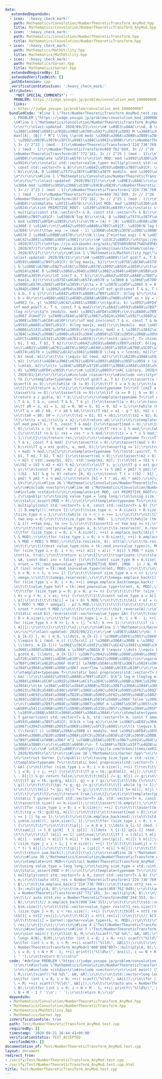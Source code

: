 ```yaml
---
data:
  _extendedDependsOn:
  - icon: ':heavy_check_mark:'
    path: Mathematics/Convolution/NumberTheoreticTransform_AnyMod.hpp
    title: Mathematics/Convolution/NumberTheoreticTransform_AnyMod.hpp
  - icon: ':heavy_check_mark:'
    path: Mathematics/Convolution/NumberTheoreticTransform.hpp
    title: Mathematics/Convolution/NumberTheoreticTransform.hpp
  - icon: ':heavy_check_mark:'
    path: Mathematics/MathUtility.hpp
    title: Mathematics/MathUtility.hpp
  - icon: ':heavy_check_mark:'
    path: Mathematics/Garner.hpp
    title: Mathematics/Garner.hpp
  _extendedRequiredBy: []
  _extendedVerifiedWith: []
  _pathExtension: cpp
  _verificationStatusIcon: ':heavy_check_mark:'
  attributes:
    '*NOT_SPECIAL_COMMENTS*': ''
    PROBLEM: https://judge.yosupo.jp/problem/convolution_mod_1000000007
    links:
    - https://judge.yosupo.jp/problem/convolution_mod_1000000007
  bundledCode: "#line 1 \"Test/NumberTheoreticTransform_AnyMod.test.cpp\"\n#define\
    \ PROBLEM \"https://judge.yosupo.jp/problem/convolution_mod_1000000007\"\r\n\r\
    \n#line 1 \"Mathematics/Convolution/NumberTheoreticTransform_AnyMod.hpp\"\n\n\n\
    \r\n/*\r\nlast-updated: 2020/09/21\r\n\r\n# \u89E3\u8AAC\r\nA, B \u305D\u308C\u305E\
    \u308C\u306E\u8981\u7D20\u306E\u6700\u5927\u5024\u3092 M \u3068\u3057\u3066\u3001\
    max(|A|, |B|) * M^2 \\leq \\prod mods \u3068\u306A\u308B\u3088\u3046\u306B mod\
    \ \u3092\u9078\u3076\u5FC5\u8981\u304C\u3042\u308B\r\n\r\nNumberTheoreticTransform<998'244'353,\
    \ 3> // 2^23 | (mod - 1)\r\nNumberTheoreticTransform<1'224'736'769, 3> // 2^24\
    \ | (mod - 1)\r\nNumberTheoreticTransform<469'762'049, 3> // 2^26 | (mod - 1)\r\
    \nNumberTheoreticTransform<167'772'161, 3> // 2^25 | (mod - 1)\r\n\r\n# \u4ED5\
    \u69D8\r\ntemplate \u5F15\u6570:\r\n\tint MOD: mod \u3092\u53D6\u308A\u305F\u3044\
    \u5024\r\n\r\nstatic std::vector<value_type> multiply(const std::vector<T> & A,\
    \ const std::vector<T> & B)\r\n\t\u6642\u9593\u8A08\u7B97\u91CF: \u0398(N log\
    \ N)\r\n\tA, B \u306E\u7573\u307F\u8FBC\u307F modulo. mod \u3092\u8FD4\u3059\r\
    \n*/\r\n\r\n#line 1 \"Mathematics/Convolution/NumberTheoreticTransform.hpp\"\n\
    \n\n\r\n/*\r\nlast-updated: 2020/09/21\r\n\r\n# \u89E3\u8AAC\r\n\u4EE3\u8868\u7684\
    \u306A mod \u3068\u305D\u306E\u539F\u59CB\u6839\r\nNumberTheoreticTransform<998'244'353,\
    \ 3> // 2^23 | (mod - 1)\r\nNumberTheoreticTransform<1'224'736'769, 3> // 2^24\
    \ | (mod - 1)\r\nNumberTheoreticTransform<469'762'049, 3> // 2^26 | (mod - 1)\r\
    \nNumberTheoreticTransform<167'772'161, 3> // 2^25 | (mod - 1)\r\n\r\n# \u4ED5\
    \u69D8\r\ntemplate \u5F15\u6570:\r\n\tint MOD: mod \u3092\u53D6\u308A\u305F\u3044\
    \u5024\r\n\tint PRIMITIVE_ROOT: \u539F\u59CB\u6839\r\n\r\nstatic std::vector<value_type>\
    \ multiply(const std::vector<T> & A, const std::vector<T> & B)\r\n\t\u6642\u9593\
    \u8A08\u7B97\u91CF: \u0398(N log N)\r\n\tA, B \u306E\u7573\u307F\u8FBC\u307F modulo.\
    \ mod \u3092\u8FD4\u3059\r\n\t\r\n\tN = |A| + |B| \u4EE5\u4E0A\u306E\u6700\u5C0F\
    \u306E 2 \u51AA\r\n\t\u6642\u9593\u8A08\u7B97\u91CF: \u0398(N log N)\r\n\t\u5236\
    \u7D04:\r\n\t\ttwo_exp := (mod - 1) \u306B\u542B\u307E\u308C\u308B\u7D20\u56E0\
    \u6570 2 \u306E\u500B\u6570\r\n\t\tN \\leq 2^min(two_exp) ( N \u4E57\u6839\u3092\
    \u6C42\u3081\u308B\u305F\u3081)\r\n\r\n# \u53C2\u8003\r\nhttps://math314.hateblo.jp/entry/2015/05/07/014908,\
    \ 2020/07/27\r\nhttps://ja.wikibooks.org/wiki/%E5%88%9D%E7%AD%89%E6%95%B4%E6%95%B0%E8%AB%96/%E5%8E%9F%E5%A7%8B%E6%A0%B9%E3%81%A8%E6%8C%87%E6%95%B0,\
    \ 2020/07/27\r\nhttp://wwwa.pikara.ne.jp/okojisan/stockham/cooley-tukey.html,\
    \ 2020/07/27\r\n*/\r\n\r\n#line 1 \"Mathematics/MathUtility.hpp\"\n\n\n\r\n/*\r\
    \nlast-updated: 2020/09/21\r\n\r\n# \u4ED5\u69D8\r\nT gcd(T a, T b)\r\n\t\u6642\
    \u9593\u8A08\u7B97\u91CF: O(log max{a, b})\r\n\t\u975E\u8CA0\u6574\u6570 a \u3068\
    \ b \u306E\u6700\u5927\u516C\u7D04\u6570\u3092\u8FD4\u3059\r\n\t\u4E00\u65B9\u306E\
    \u5024\u304C 0 \u306E\u3068\u304D\u306F\u3082\u3046\u4E00\u65B9\u306E\u5024\u3092\
    \u8FD4\u3059\r\n\r\nT lcm(T a, T b)\r\n\t\u6642\u9593\u8A08\u7B97\u91CF: O(log\
    \ max{a, b})\r\n\t\u975E\u8CA0\u6574\u6570 a \u3068 b \u306E\u6700\u5C0F\u516C\
    \u500D\u6570\u3092\u8FD4\u3059\r\n\ta = 0 \u307E\u305F\u306F b = 0 \u306E\u3068\
    \u304D\u306F 0 \u3092\u8FD4\u3059\r\n\r\nT ext_gcd(const T & a, T & x, const T\
    \ & b, T & y)\r\n\t\u6642\u9593\u8A08\u7B97\u91CF: O(log b)\r\n\ta > 0 \u304B\u3064\
    \ b > 0\r\n\t\u4E00\u6B21\u4E0D\u5B9A\u65B9\u7A0B\u5F0F ax + by = gcd(x, y) \u306E\
    \u89E3 (x, y) \u3092\u6C42\u3081\u308B\r\n\tgcd(a, b) \u3092\u8FD4\u3059\r\n\r\
    \nT mod_pow(T x, T n, const T & mod)\r\n\t\u6642\u9593\u8A08\u7B97\u91CF: \u0398\
    (log n)\r\n\ta^n (modulo. mod) \u3092\u8FD4\u3059\r\n\t\u8A08\u7B97\u904E\u7A0B\
    \u3067 O(mod^2) \u7A0B\u5EA6\u307E\u3067\u5024\u304C\u5927\u304D\u304F\u306A\u308B\
    \u306E\u3067\u6CE8\u610F\r\n\r\nT mod_inv(const T & x, const T & mod)\r\n\t\u6642\
    \u9593\u8A08\u7B97\u91CF: O(log max{x, mod})\r\n\tmodulo. mod \u4E0A\u306E x \u306E\
    \u9006\u5143\u3092\u8FD4\u3059\r\n\tgcd(x, mod) = 1 \u3067\u3042\u308B\u5FC5\u8981\
    \u304C\u3042\u308B(\u9006\u5143\u304C\u5B58\u5728\u3059\u308B\u305F\u3081\u306E\
    \u5FC5\u8981\u5341\u5206\u6761\u4EF6)\r\n\r\nstd::pair<T, T> chinese_remainder(T\
    \ b1, T m1, T b2, T m2)\r\n\t\u6642\u9593\u8A08\u7B97\u91CF: O(log max{m1, m2})\r\
    \n\t\u6B21\u306E\u6761\u4EF6\u3092\u6E80\u305F\u3059\u6700\u5C0F\u306E\u975E\u8CA0\
    \u6574\u6570 x \u3092\u6C42\u3081\u308B(0 \\leq x < lcm(m1, m2))\r\n\t\tx \\equiv\
    \ b1 (mod. m1)\r\n\t\tx \\equiv b2 (mod. m2)\r\n\t\u623B\u308A\u5024: { x, lcm(m1,\
    \ m2) }\r\n\t\u4E0A\u306E\u6761\u4EF6\u3092\u6E80\u305F\u3059 x \u306F\u5468\u671F\
    \ lcm(m1, m2)\r\n\tx \u304C\u5B58\u5728\u3057\u306A\u3044\u5834\u5408\u306F {0,\
    \ 0} \u3092\u8FD4\u3059\r\n\r\n# \u53C2\u8003\r\nAC Library, 2020/09/21\r\nhttps://noshi91.hatenablog.com/entry/2019/04/01/184957,\
    \ 2020/01/14\r\n*/\r\n\r\n#include <cassert>\r\n#include <utility>\r\n\r\nnamespace\
    \ tk {\r\ntemplate<typename T>\r\nT gcd(T a, T b) {\r\n\tassert(a >= 0);\r\n\t\
    assert(b >= 0);\r\n\twhile (b != 0) {\r\n\t\tT t = a % b;\r\n\t\ta = b; b = t;\r\
    \n\t}\r\n\treturn a;\r\n}\r\n\r\ntemplate<typename T>\r\nT lcm(T a, T b) {\r\n\
    \tassert(a >= 0);\r\n\tassert(b >= 0);\r\n\tif (a == 0 || b == 0) return 0;\r\n\
    \treturn a / gcd(a, b) * b;\r\n}\r\n\r\ntemplate<typename T>\r\nT ext_gcd(const\
    \ T & a, T & x, const T & b, T & y) {\r\n\tassert(a > 0);\r\n\tassert(b > 0);\r\
    \n\tT a0 = a, a1 = 1, a2 = 0, b0 = b, b1 = 0, b2 = 1;\r\n\twhile (b0 > 0) {\r\n\
    \t\tT q = a0 / b0, r = a0 % b0;\r\n\t\tT nb1 = a1 - q * b1, nb2 = a2 - q * b2;\r\
    \n\t\ta0 = b0; b0 = r;\r\n\t\ta1 = b1; b1 = nb1;\r\n\t\ta2 = b2; b2 = nb2;\r\n\
    \t}\r\n\tx = a1;\r\n\ty = a2;\r\n\treturn a0;\r\n}\r\n\r\ntemplate<typename T>\r\
    \nT mod_pow(T x, T n, const T & mod) {\r\n\tassert(mod > 0);\r\n\tassert(n >=\
    \ 0);\r\n\tx = (x % mod + mod) % mod;\r\n\tT res = 1 % mod;\r\n\twhile (n > 0)\
    \ {\r\n\t\tif (n & 1) res = res * x % mod;\r\n\t\tx = x * x % mod;\r\n\t\tn >>=\
    \ 1;\r\n\t}\r\n\treturn res;\r\n}\r\n\r\ntemplate<typename T>\r\nT mod_inv(const\
    \ T & x, const T & mod) {\r\n\tassert(x > 0);\r\n\tassert(mod > 0);\r\n\tT a,\
    \ b;\r\n\tT g = ext_gcd(x, a, mod, b);\r\n\tassert(g == 1);\r\n\treturn (a % mod\
    \ + mod) % mod;\r\n}\r\n\r\ntemplate<typename T>\r\nstd::pair<T, T> chinese_remainder(T\
    \ b1, T m1, T b2, T m2) {\r\n\tassert(m1 > 0);\r\n\tassert(m2 > 0);\r\n\tif (m1\
    \ < m2) { std::swap(b1, b2); std::swap(m1, m2); }\r\n\tb1 = (b1 % m1 + m1) % m1;\r\
    \n\tb2 = (b2 % m2 + m2) % m2;\r\n\t\r\n\tT x, y;\r\n\tT g = ext_gcd(m1, x, m2,\
    \ y);\r\n\tconst T pm2 = m2 / g;\r\n\tx = (x % pm2 + pm2) % pm2;\r\n\t\r\n\tif\
    \ ((b2 - b1) % g != 0) return {0, 0};\r\n\tconst T t = ((b2 - b1) / g % pm2 +\
    \ pm2) % pm2 * x % pm2;\r\n\treturn {b1 + t * m1, m1 * pm2};\r\n}\r\n} // namespace\
    \ tk\r\n\r\n\n#line 36 \"Mathematics/Convolution/NumberTheoreticTransform.hpp\"\
    \n\r\n#include <vector>\r\n#line 40 \"Mathematics/Convolution/NumberTheoreticTransform.hpp\"\
    \n#include <cstdint>\r\n\r\ntemplate<int MOD, int PRIMITIVE_ROOT>\r\nstruct NumberTheoreticTransform\
    \ {\r\npublic:\r\n\tusing value_type = long long;\r\n\tusing size_type = std::uint_fast32_t;\r\
    \n\tstatic_assert(MOD > 0);\r\n\t\r\n\ttemplate<typename T>\r\n\tstatic std::vector<value_type>\
    \ multiply(const std::vector<T> & A, const std::vector<T> & B) {\r\n\t\tif (A.empty()\
    \ || B.empty()) return {};\r\n\t\tsize_type n_ = A.size() + B.size() - 1;\r\n\t\
    \tsize_type n = 1;\r\n\t\twhile (n < n_) n <<= 1;\r\n\t\t\r\n\t\t{\r\n\t\t\tsize_type\
    \ two_exp = 0;\r\n\t\t\tsize_type tm = MOD - 1;\r\n\t\t\twhile (tm > 0 && (~tm\
    \ & 1)) ++two_exp, tm >>= 1;\r\n\t\t\tassert(1 << two_exp >= n);\r\n\t\t}\r\n\t\
    \t\r\n\t\tstd::vector<value_type> a, b;\r\n\t\ta.reserve(n), b.reserve(n);\r\n\
    \t\tfor (size_type i = 0; i < A.size(); ++i) a.emplace_back((A[i] % MOD + MOD)\
    \ % MOD);\r\n\t\tfor (size_type i = 0; i < B.size(); ++i) b.emplace_back((B[i]\
    \ % MOD + MOD) % MOD);\r\n\t\ta.resize(n, 0); ntt(a);\r\n\t\tb.resize(n, 0); ntt(b);\r\
    \n\t\t\r\n\t\tconst value_type ninv = tk::mod_inv<value_type>(n, MOD);\r\n\t\t\
    for (size_type i = 0; i < n; ++i) a[i] = a[i] * b[i] % MOD * ninv % MOD;\r\n\t\
    \tntt(a, true);\r\n\t\treturn a;\r\n\t}\r\n\t\r\nprivate:\r\n\tstatic void ntt(std::vector<value_type>\
    \ &A, const bool inv = false) {\r\n\t\tconst size_type N = A.size();\r\n\t\tvalue_type\
    \ nroot = tk::mod_pow<value_type>(PRIMITIVE_ROOT, (MOD - 1) / N, MOD);\r\n\t\t\
    if (inv) nroot = tk::mod_inv<value_type>(nroot, MOD);\r\n\t\t\r\n\t\tfor (size_type\
    \ n = N; n > 1; n >>= 1) {\r\n\t\t\tconst size_type m = n >> 1;\r\n\t\t\tstd::vector<value_type>\
    \ omega;\r\n\t\t\tomega.reserve(m);\r\n\t\t\tomega.emplace_back(1);\r\n\t\t\t\
    for (size_type i = 0; i < m; ++i) omega.emplace_back(omega.back() * nroot % MOD);\r\
    \n\t\t\tvalue_type half = tk::mod_pow<value_type>(nroot, m, MOD);\r\n\t\t\t\r\n\
    \t\t\tfor (size_type p = 0; p < N; p += n) {\r\n\t\t\t\tfor (size_type i = p,\
    \ ei = p + m; i < ei; ++i) {\r\n\t\t\t\t\tconst value_type a = A[i], b = A[i +\
    \ m];\r\n\t\t\t\t\tA[i] = (a + b) % MOD;\r\n\t\t\t\t\tA[i + m] = (a + b * half\
    \ % MOD) % MOD * omega[i - p] % MOD;\r\n\t\t\t\t}\r\n\t\t\t}\r\n\t\t\tnroot =\
    \ nroot * nroot % MOD;\r\n\t\t}\r\n\t\t\r\n\t\tbit_reverse(A);\r\n\t}\r\n\t\r\n\
    \tstatic void bit_reverse(std::vector<value_type> &A) {\r\n\t\tconst size_type\
    \ N = A.size();\r\n\t\tfor (size_type i = 1, j = 0; i < N - 1; ++i) {\r\n\t\t\t\
    for (size_type k = N >> 1; k > (j ^= k); k >>= 1);\r\n\t\t\tif (i < j) std::swap(A[i],\
    \ A[j]);\r\n\t\t}\r\n\t}\r\n};\r\n\r\n\n#line 1 \"Mathematics/Garner.hpp\"\n\n\
    \n\r\n/*\r\nlast-updated: 2020/09/21\r\n\r\n# \u89E3\u8AAC\r\nb: ( b_0, \\ldots,\
    \ b_{k-1} ), m: ( m_0, \\ldots, m_{k-1} ) \u306B\u5BFE\u3057\u3066\u3001\r\nx\
    \ \\equiv b_i (mod. m_i) (\\forall i) \u3068\u306A\u308B x \u3092 [0, lcm(m_0,\
    \ \\ldots, m_{k-1})) \u306E\u7BC4\u56F2\u3067\u6C42\u3081\u308B\u3002\r\n\u3053\
    \u306E\u3088\u3046\u306A x \u306F\u3001b_0 \\equiv \\dots \\equiv b_{k-1} (mod.\
    \ gcd(m_0, \\ldots, m_{k-1})) \u3067\u3042\u308B\u3068\u304D\u306E\u307F\u5B58\
    \u5728\u3057\u3001\u4E00\u610F\u3067\u3042\u308B\u3002\r\n\r\ngarner \u306E\u8A08\
    \u7B97\u9014\u4E2D\u306F O(m^2) \u7A0B\u5EA6\u307E\u3067\u5024\u304C\u5927\u304D\
    \u304F\u306A\u308B\u306E\u3067 overflow \u306B\u6CE8\u610F\r\n\r\n# \u4ED5\u69D8\
    \r\ntemplate<typename T>\r\nstatic bool preprocess(std::vector<T> &b, std::vector<T>\
    \ &m) :\r\n\t\u6642\u9593\u8A08\u7B97\u91CF: O(k^2 log m (loglog m)) ? \u3053\u308C\
    \u3088\u308A\u5C0F\u3055\u3044\u6C17\u304C\u3059\u308B\u304C\u5206\u304B\u3089\
    \u305A\r\n\tm \u304C\u4E92\u3044\u306B\u7D20\u3067\u306A\u3044\u3068\u304D\u306B\
    \u9023\u7ACB\u5408\u540C\u5F0F\u306E\u540C\u5024\u5909\u5F62\u3092\u884C\u3044\
    \u3001\u4E92\u3044\u306B\u7D20\u306B\u5909\u5F62\u3059\u308B\u3002\r\n\t\u89E3\
    \u304C\u5B58\u5728\u3057\u306A\u3044\u5834\u5408\u306F false \u3092\u8FD4\u3059\
    \r\n\t\u8A08\u7B97\u904E\u7A0B\u3067\u306F m \u306F\u5C0F\u3055\u304F\u306A\u308B\
    \u65B9\u5411\u306B\u3057\u304B\u5909\u5316\u3057\u306A\u3044\u305F\u3081 overflow\
    \ \u3059\u308B\u3053\u3068\u306F\u306A\u3044\r\n\r\ntemplate<typename T>\r\nstatic\
    \ T garner(const std::vector<T> & b, std::vector<T> m, const T &mod) :\r\n\t\u6642\
    \u9593\u8A08\u7B97\u91CF: O(k(k + log m))\r\n\tm \u306F\u4E92\u3044\u306B\u7D20\
    \u3067\u3042\u308B\u3053\u3068\u304C\u5FC5\u8981\r\n\t(x \\equiv b_i (mod. m_i)\
    \ (\\forall i) \u3068\u306A\u308B x) modulo. mod \u3092\u8FD4\u3059(m \u306F\u4E92\
    \u3044\u306B\u7D20\u3088\u308A\u5FC5\u305A\u5B58\u5728\u3059\u308B)\r\n\t\u8A08\
    \u7B97\u904E\u7A0B\u3067 m^2 \u7A0B\u5EA6\u307E\u3067\u5024\u304C\u5927\u304D\u304F\
    \u306A\u308B\r\n\r\n\u4ED5\u69D8\r\n- T \u306F\u7B26\u53F7\u4ED8\u304D\u6574\u6570\
    \u3002\r\n\r\n# \u53C2\u8003\r\nhttps://qiita.com/drken/items/ae02240cd1f8edfc86fd,\
    \ 2020/05/05\r\n*/\r\n\r\n#line 38 \"Mathematics/Garner.hpp\"\n\r\n#include <Mathematics/MathUtility.hpp>\r\
    \n\r\nstruct Garner {\r\npublic:\r\n\tusing size_type = std::size_t;\r\n\t\r\n\
    \ttemplate<typename T>\r\n\tstatic bool preprocess(std::vector<T> &b, std::vector<T>\
    \ &m) {\r\n\t\tfor (size_type i = 0; i < b.size(); ++i) {\r\n\t\t\tfor (size_type\
    \ j = 0; j < i; ++j) {\r\n\t\t\t\tT g = tk::gcd(m[i], m[j]);\r\n\t\t\t\tif ((b[i]\
    \ - b[j]) % g) return false;\r\n\t\t\t\tm[i] /= g; m[j] /= g;\r\n\t\t\t\t\r\n\t\
    \t\t\tT gi = tk::gcd(g, m[i]), gj = g / gi;\r\n\t\t\t\tdo {\r\n\t\t\t\t\tg = tk::gcd(gi,\
    \ gj);\r\n\t\t\t\t\tgi *= g; gj /= g;\r\n\t\t\t\t} while (g != 1);\r\n\t\t\t\t\
    \r\n\t\t\t\tm[i] *= gi; m[j] *= gj;\r\n\t\t\t\tb[i] %= m[i]; b[j] %= m[j];\r\n\
    \t\t\t}\r\n\t\t}\r\n\t\treturn true;\r\n\t}\r\n\t\r\n\ttemplate<typename T>\r\n\
    \tstatic T garner(const std::vector<T> &b, std::vector<T> m, const T mod) {\r\n\
    \t\tassert(b.size() == m.size());\r\n\t\tassert(!b.empty());\r\n\t\tT tg = m[0];\r\
    \n\t\tfor (size_type i = 0; i < b.size(); ++i) {\r\n\t\t\tassert(m[i] > 0);\r\n\
    \t\t\ttg = tk::gcd(tg, m[i]);\r\n\t\t}\r\n\t\tassert(mod > 0);\r\n\t\tassert(b.size()\
    \ == 1 || tg == 1);\r\n\t\t\r\n\t\tm.emplace_back(mod);\r\n\t\tstd::vector<T>\
    \ sum(m.size()), ip(m.size(), 1);\r\n\t\tfor (size_type i = 0; i < b.size(); ++i)\
    \ {\r\n\t\t\t/*\r\n\t\t\t\tip[j] := m_0 m_1 \\ldots m_{i-1} (mod. m_j)\r\n\t\t\
    \t\tsum[j] := t_0 ip[0]  t_1 ip[1]  \\ldots  t_{i-1} ip[i-1] (mod. m_j)\r\n\t\t\
    \t*/\r\n\t\t\tif (m[i] == 1) continue;\r\n\t\t\tT t = ((b[i] % m[i] + m[i]) %\
    \ m[i] - sum[i] + m[i]) % m[i] * tk::mod_inv(ip[i], m[i]) % m[i];\r\n\t\t\tfor\
    \ (size_type j = i + 1; j < m.size(); ++j) {\r\n\t\t\t\tsum[j] = (sum[j] + ip[j]\
    \ * t) % m[j];\r\n\t\t\t\tip[j] = (ip[j] * m[i] % m[j]);\r\n\t\t\t}\r\n\t\t}\r\
    \n\t\treturn sum.back();\r\n\t}\r\n};\r\n\r\n\n#line 26 \"Mathematics/Convolution/NumberTheoreticTransform_AnyMod.hpp\"\
    \n\r\n#line 30 \"Mathematics/Convolution/NumberTheoreticTransform_AnyMod.hpp\"\
    \n\r\ntemplate<int MOD>\r\nstruct NumberTheoreticTransform_AnyMod {\r\npublic:\r\
    \n\tusing value_type = long long;\r\n\tusing size_type = std::uint_fast32_t;\r\
    \n\tstatic_assert(MOD > 0);\r\n\t\r\n\ttemplate<typename T>\r\n\tstatic std::vector<value_type>\
    \ multiply(const std::vector<T> & A, const std::vector<T> & B) {\r\n\t\tstd::vector<value_type>\
    \ m;\r\n\t\tauto ntt1_res = NumberTheoreticTransform<1'224'736'769, 3>::multiply(A,\
    \ B);\r\n\t\tm.emplace_back(1'224'736'769);\r\n\t\tauto ntt2_res = NumberTheoreticTransform<469'762'049,\
    \ 3>::multiply(A, B);\r\n\t\tm.emplace_back(469'762'049);\r\n\t\tauto ntt3_res\
    \ = NumberTheoreticTransform<167'772'161, 3>::multiply(A, B);\r\n\t\tm.emplace_back(167'772'161);\r\
    \n\t\t// auto ntt4_res = NumberTheoreticTransform<998'244'353, 3>::multiply(A,\
    \ B);\r\n\t\t// m.emplace_back(998'244'353);\r\n\t\t\r\n\t\tstd::vector<value_type>\
    \ b(m.size());\r\n\t\tstd::vector<value_type> res(ntt1_res.size());\r\n\t\tfor\
    \ (size_type i = 0; i < res.size(); ++i) {\r\n\t\t\tb[0] = ntt1_res[i];\r\n\t\t\
    \tb[1] = ntt2_res[i];\r\n\t\t\tb[2] = ntt3_res[i];\r\n\t\t\t// b[3] = ntt4_res[i];\r\
    \n\t\t\tres[i] = Garner::garner<value_type>(b, m, MOD);\r\n\t\t}\r\n\t\treturn\
    \ res;\r\n\t}\r\n};\r\n\r\n\n#line 4 \"Test/NumberTheoreticTransform_AnyMod.test.cpp\"\
    \n\r\n#include <cstdio>\r\n#line 7 \"Test/NumberTheoreticTransform_AnyMod.test.cpp\"\
    \n\r\nint main() {\r\n\tint N, M;\r\n\tscanf(\"%d %d\", &N, &M);\r\n\t\r\n\tstd::vector<long\
    \ long> A(N), B(M);\r\n\tfor (int i = 0; i < N; ++i) scanf(\"%lld\", &A[i]);\r\
    \n\tfor (int i = 0; i < M; ++i) scanf(\"%lld\", &B[i]);\r\n\t\r\n\tauto ans =\
    \ NumberTheoreticTransform_AnyMod<1'000'000'007>::multiply(A, B);\r\n\tfor (int\
    \ i = 0; i < N + M - 1; ++i) printf(\"%lld%c\", ans[i], i == N + M - 1 ? '\\n':\
    \ ' ');\r\n\treturn 0;\r\n}\n"
  code: "#define PROBLEM \"https://judge.yosupo.jp/problem/convolution_mod_1000000007\"\
    \r\n\r\n#include \"Mathematics/Convolution/NumberTheoreticTransform_AnyMod.hpp\"\
    \r\n\r\n#include <cstdio>\r\n#include <vector>\r\n\r\nint main() {\r\n\tint N,\
    \ M;\r\n\tscanf(\"%d %d\", &N, &M);\r\n\t\r\n\tstd::vector<long long> A(N), B(M);\r\
    \n\tfor (int i = 0; i < N; ++i) scanf(\"%lld\", &A[i]);\r\n\tfor (int i = 0; i\
    \ < M; ++i) scanf(\"%lld\", &B[i]);\r\n\t\r\n\tauto ans = NumberTheoreticTransform_AnyMod<1'000'000'007>::multiply(A,\
    \ B);\r\n\tfor (int i = 0; i < N + M - 1; ++i) printf(\"%lld%c\", ans[i], i ==\
    \ N + M - 1 ? '\\n': ' ');\r\n\treturn 0;\r\n}"
  dependsOn:
  - Mathematics/Convolution/NumberTheoreticTransform_AnyMod.hpp
  - Mathematics/Convolution/NumberTheoreticTransform.hpp
  - Mathematics/MathUtility.hpp
  - Mathematics/Garner.hpp
  isVerificationFile: true
  path: Test/NumberTheoreticTransform_AnyMod.test.cpp
  requiredBy: []
  timestamp: '2020-09-21 16:44:41+09:00'
  verificationStatus: TEST_ACCEPTED
  verifiedWith: []
documentation_of: Test/NumberTheoreticTransform_AnyMod.test.cpp
layout: document
redirect_from:
- /verify/Test/NumberTheoreticTransform_AnyMod.test.cpp
- /verify/Test/NumberTheoreticTransform_AnyMod.test.cpp.html
title: Test/NumberTheoreticTransform_AnyMod.test.cpp
---
```

